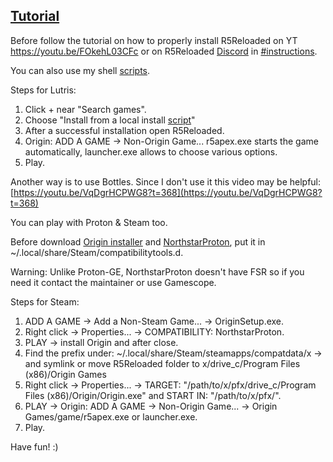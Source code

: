 ## [Tutorial](https://www.reddit.com/r/r5reloaded/comments/wv19jf/r5reloaded_works_on_linux_v2/)

Before follow the tutorial on how to properly install R5Reloaded on YT https://youtu.be/FOkehL03CFc or on R5Reloaded [Discord](https://discord.com/invite/r5reloaded) in [\#instructions](https://discord.com/channels/873158454850756638/873170878475669514/995977751502803014).

You can also use my shell [scripts](https://github.com/begin-theadventure/r5reloaded-updaters/releases/tag/r5reloaded-updaters).

Steps for Lutris:

1. Click + near "Search games".
2. Choose "Install from a local install [script](https://github.com/begin-theadventure/lutris-scripts/releases/download/R5Reloaded/r5reloaded.json)"
3. After a successful installation open R5Reloaded.
4. Origin: ADD A GAME -> Non-Origin Game... r5apex.exe starts the game automatically, launcher.exe allows to choose various options.
5. Play.

Another way is to use Bottles. Since I don't use it this video may be helpful: [https://youtu.be/VqDgrHCPWG8?t=368](https://youtu.be/VqDgrHCPWG8?t=368)

You can play with Proton & Steam too.

Before download [Origin installer](https://download.dm.origin.com/origin/live/OriginSetup.exe) and [NorthstarProton](https://github.com/cyrv6737/NorthstarProton/releases), put it in ~/.local/share/Steam/compatibilitytools.d.

Warning: Unlike Proton-GE, NorthstarProton doesn't have FSR so if you need it contact the maintainer or use Gamescope.

Steps for Steam:

1. ADD A GAME -> Add a Non-Steam Game... -> OriginSetup.exe.
2. Right click -> Properties... -> COMPATIBILITY: NorthstarProton.
3. PLAY -> install Origin and after close.
4. Find the prefix under: ~/.local/share/Steam/steamapps/compatdata/x -> and symlink or move R5Reloaded folder to x/drive_c/Program Files (x86)/Origin Games
5. Right click -> Properties... ->  TARGET: "/path/to/x/pfx/drive_c/Program Files (x86)/Origin/Origin.exe" and START IN: "/path/to/x/pfx/".
6. PLAY -> Origin: ADD A GAME -> Non-Origin Game... -> Origin Games/game/r5apex.exe or launcher.exe.
7. Play.

Have fun! :)
